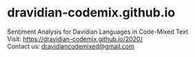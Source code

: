 # dravidian-codemix.github.io
Sentiment Analysis for Davidian Languages in Code-Mixed Text <br/>
Visit: https://dravidian-codemix.github.io/2020/ <br/>
Contact us: dravidiancodemixed@gmail.com
